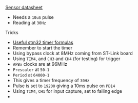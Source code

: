 [Sensor datasheet](https://cdn.sparkfun.com/datasheets/Sensors/Proximity/HCSR04.pdf)
- Needs a `10uS` pulse
- Reading at `30Hz`

Tricks

- [Useful stm32 timer formulas](http://www.st.com/content/ccc/resource/training/technical/product_training/group0/2d/93/74/3f/33/83/47/95/STM32F7_WDG_TIMERS_GPTIM/files/STM32F7_WDG_TIMERS_GPTIM.pdf/_jcr_content/translations/en.STM32F7_WDG_TIMERS_GPTIM.pdf)
- Remember to start the timer
- Using bypass clock at 8MHz coming from ST-Link board
- Using `TIM4`, and `CH3` and `CH4` (for testing) for trigger
- `APBx` clocks are at 96MHz
- `Prescaler` at `50-1`
- `Period` at `64000-1`
- This gives a timer frequency of `30Hz`
- Pulse is set to `19200` giving a 10ms pulse on `PD14`
- Using `TIM4`, `CH1` for input capture, set to falling edge
- 